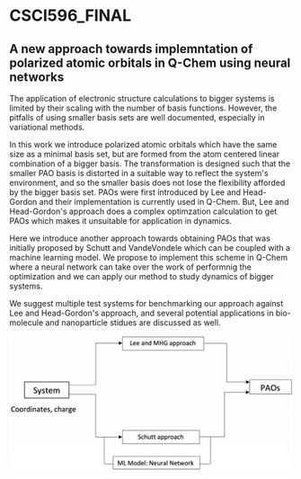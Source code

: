# CSCI596_FINAL


## A new approach towards implemntation of polarized atomic orbitals in Q-Chem using neural networks

The application of electronic structure calculations to bigger systems is limited by their scaling with the number of basis functions. However, the pitfalls of using smaller basis sets are well documented, especially in variational methods. 

In this work we introduce polarized atomic orbitals which have the same size as a minimal basis set, but are formed from the atom centered linear combination of a bigger basis. The transformation is designed such that the smaller PAO basis is distorted in a suitable way to reflect the system's environment, and so the smaller basis does not lose the flexibility afforded by the bigger basis set. PAOs were first introduced by Lee and Head-Gordon and their implementation is currently used in Q-Chem. But, Lee and Head-Gordon's approach does a complex optimzation calculation to get PAOs which makes it unsuitable for application in dynamics. 

Here we introduce another approach towards obtaining PAOs that was initially proposed by Schutt and VandeVondele which can be coupled with a machine learning model. We propose to implement this scheme in Q-Chem where a neural network can take over the work of performnig the optimization and we can apply our method to study dynamics of bigger systems. 

We suggest multiple test systems for benchmarking our approach against Lee and Head-Gordon's approach, and several potential applications in bio-molecule and nanoparticle stidues are discussed as well. 

![Proposal](Images/Proposal.png)

